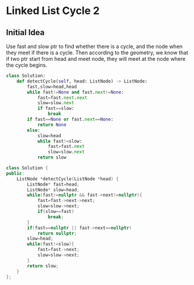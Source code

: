# Linked List Cycle 2

## Initial Idea
Use fast and slow ptr to find whether there is a cycle, and the node when they meet if there is a cycle. Then according to the geometry, we know that if two ptr start from head and meet node, they will meet at the node where the cycle begins.

```python
class Solution:
    def detectCycle(self, head: ListNode) -> ListNode:
        fast,slow=head,head
        while fast!=None and fast.next!=None:
            fast=fast.next.next
            slow=slow.next
            if fast==slow:
                break
        if fast==None or fast.next==None:
            return None
        else:
            slow=head
            while fast!=slow:
                fast=fast.next
                slow=slow.next
            return slow
```

```c++
class Solution {
public:
    ListNode *detectCycle(ListNode *head) {
        ListNode* fast=head;
        ListNode* slow=head;
        while(fast!=nullptr && fast->next!=nullptr){
            fast=fast->next->next;
            slow=slow->next;
            if(slow==fast)
                break;
        }
        if(fast==nullptr || fast->next==nullptr)
            return nullptr;
        slow=head;
        while(fast!=slow){
            fast=fast->next;
            slow=slow->next;
        }
        return slow;
    }
};
```